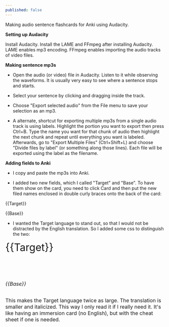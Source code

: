 ```yaml
---
published: false
---
```


Making audio sentence flashcards for Anki using Audacity.

**Setting up Audacity**

Install Audacity. Install the LAME and FFmpeg after installing Audacity. LAME enables mp3 encoding. FFmpeg enables importing the audio tracks of video files.

**Making sentence mp3s**

- Open the audio (or video) file in Audacity. Listen to it while observing the waveforms. It is usually very easy to see where a sentence stops and starts.

- Select your sentence by clicking and dragging inside the track.

- Choose "Export selected audio" from the File menu to save your selection as an mp3.

- A alternate, shortcut for exporting multiple mp3s from a single audio track is using labels. Highlight the portion you want to export then press Ctrl+B. Type the name you want for that chunk of audio then highlight the next chunk and repeat until everything you want is labeled. Afterwards, go to "Export Multiple Files" (Ctrl+Shift+L) and choose "Divide files by label" (or something along those lines). Each file will be exported using the label as the filename.

**Adding fields to Anki**

- I copy and paste the mp3s into Anki.

- I added two new fields, which I called "Target" and "Base". To have them show on the card, you need to click Card and then put the new filed names enclosed in double curly braces onto the back of the card:

{{Target}}

{{Base}}

- I wanted the Target language to stand out, so that I would not be distracted by the English translation. So I added some css to distinguish the two:

<font size="6">{{Target}}

<br>

<font size="3"><i>{{Base}}</i>

This makes the Target language twice as large. The translation is smaller and italicized. This way I only read it if I really need it. It's like having an immersion card (no English), but with the cheat sheet if one is needed.

